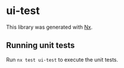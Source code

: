 # ui-test

This library was generated with [Nx](https://nx.dev).

## Running unit tests

Run `nx test ui-test` to execute the unit tests.
